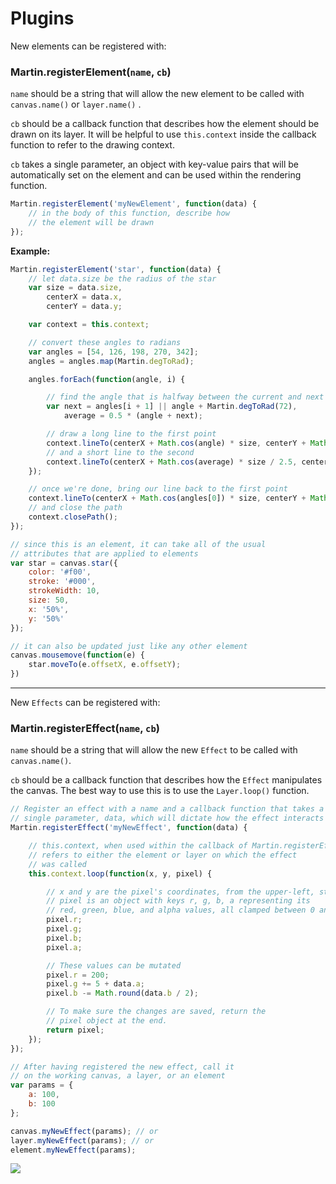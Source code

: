 # Plugins

New elements can be registered with:

### Martin.registerElement(`name`, `cb`)

`name` should be a string that will allow the new element to be called with `canvas.name()` or `layer.name()` .

`cb` should be a callback function that describes how the element should be drawn on its layer. It will be helpful to use `this.context` inside the callback function to refer to the drawing context.

`cb` takes a single parameter, an object with key-value pairs that will be automatically set on the element and can be used within the rendering function.

```js
Martin.registerElement('myNewElement', function(data) {
    // in the body of this function, describe how
    // the element will be drawn
});
```

**Example:**

```js
Martin.registerElement('star', function(data) {
    // let data.size be the radius of the star
    var size = data.size,
        centerX = data.x,
        centerY = data.y;

    var context = this.context;

    // convert these angles to radians
    var angles = [54, 126, 198, 270, 342];
    angles = angles.map(Martin.degToRad);

    angles.forEach(function(angle, i) {

        // find the angle that is halfway between the current and next angle
        var next = angles[i + 1] || angle + Martin.degToRad(72),
            average = 0.5 * (angle + next);

        // draw a long line to the first point
        context.lineTo(centerX + Math.cos(angle) * size, centerY + Math.sin(angle) * size);
        // and a short line to the second
        context.lineTo(centerX + Math.cos(average) * size / 2.5, centerY + Math.sin(average) * size / 2.5);
    });

    // once we're done, bring our line back to the first point
    context.lineTo(centerX + Math.cos(angles[0]) * size, centerY + Math.sin(angles[0]) * size);
    // and close the path
    context.closePath();
});

// since this is an element, it can take all of the usual
// attributes that are applied to elements
var star = canvas.star({
    color: '#f00',
    stroke: '#000',
    strokeWidth: 10,
    size: 50,
    x: '50%',
    y: '50%'
});

// it can also be updated just like any other element
canvas.mousemove(function(e) {
    star.moveTo(e.offsetX, e.offsetY);
})
```

<canvas id="martin-plugins-star" width="500" height="300"></canvas>

<hr>

New `Effects` can be registered with:

### Martin.registerEffect(`name`, `cb`)

`name` should be a string that will allow the new `Effect` to be called with `canvas.name()`.

`cb` should be a callback function that describes how the `Effect` manipulates the canvas. The best way to use this is to use the `Layer.loop()` function.

```js
// Register an effect with a name and a callback function that takes a
// single parameter, data, which will dictate how the effect interacts with the canvas
Martin.registerEffect('myNewEffect', function(data) {

    // this.context, when used within the callback of Martin.registerEffect,
    // refers to either the element or layer on which the effect
    // was called
    this.context.loop(function(x, y, pixel) {

        // x and y are the pixel's coordinates, from the upper-left, starting with 0
        // pixel is an object with keys r, g, b, a representing its
        // red, green, blue, and alpha values, all clamped between 0 and 255
        pixel.r;
        pixel.g;
        pixel.b;
        pixel.a;

        // These values can be mutated
        pixel.r = 200;
        pixel.g += 5 + data.a;
        pixel.b -= Math.round(data.b / 2);

        // To make sure the changes are saved, return the
        // pixel object at the end.
        return pixel;
    });
});

// After having registered the new effect, call it
// on the working canvas, a layer, or an element
var params = {
    a: 100,
    b: 100
};

canvas.myNewEffect(params); // or
layer.myNewEffect(params); // or
element.myNewEffect(params);
```

<img id="martin-my-new-effect" src="/images/bunny.jpg">
